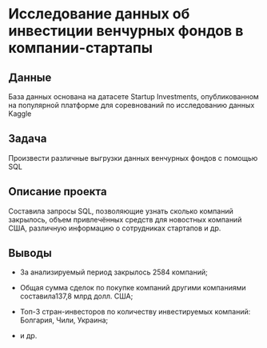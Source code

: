 # Исследование данных об инвестиции венчурных фондов в компании-стартапы

## Данные

База данных основана на датасете Startup Investments, опубликованном на популярной платформе для соревнований по исследованию данных Kaggle  

## Задача

Произвести различные выгрузки данных венчурных фондов с помощью SQL

## Описание проекта

Составила запросы SQL, позволяющие узнать сколько компаний закрылось, объем привлечённых средств для новостных компаний США, различную информацию о сотрудниках стартапов и др.

## Выводы

- За анализируемый период закрылось 2584 компаний;

- Общая сумма сделок по покупке компаний другими компаниями составила137,8 млрд долл. США;

- Топ-3 стран-инвесторов по количеству инвестируемых компаний: Болгария, Чили, Украина;

- и др. 
